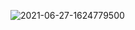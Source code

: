 ![2021-06-27-1624779500](https://user-images.githubusercontent.com/33805349/123536639-3bc0af00-d749-11eb-876b-7ede58336fb1.jpg)
